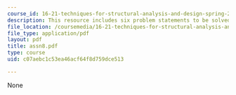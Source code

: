 ```yaml
---
course_id: 16-21-techniques-for-structural-analysis-and-design-spring-2005
description: This resource includes six problem statements to be solved by the students.
file_location: /coursemedia/16-21-techniques-for-structural-analysis-and-design-spring-2005/c07aebc1c53ea46acf64f8d759dce513_assn8.pdf
file_type: application/pdf
layout: pdf
title: assn8.pdf
type: course
uid: c07aebc1c53ea46acf64f8d759dce513

---
```

None